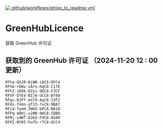 [![.github/workflows/stripe_to_readme.yml](https://github.com/zjx-kimi/GreenHubLicence/actions/workflows/stripe_to_readme.yml/badge.svg)](https://github.com/zjx-kimi/GreenHubLicence/actions/workflows/stripe_to_readme.yml)
# GreenHubLicence
获取 GreenHub 许可证
## 获取到的 GreenHub 许可证 （2024-11-20 12 : 00 更新）
```
RFhe-GKJR-NjWR-i8C8-DFC4
RFhb-rbNv-zArn-HqC8-C17E
RFhZ-1D9k-OZyi-QQC8-F3CF
RFhF-DTE4-BIj6-UCC8-B749
RFgc-NJPf-eXl8-AqC8-33F2
RFds-f44n-gT23-7vC8-9BA7
RFcA-fymd-IWUU-bPC8-B818
RFPq-m0Hj-u2WB-9mC8-CDBD
RFMj-sdWT-D3b5-F4C8-A588
RFKI-NY8I-hufU-r7C8-6CC4
```
